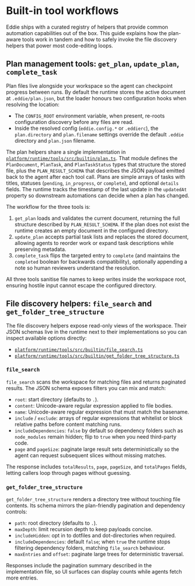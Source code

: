 # Built-in tool workflows

Eddie ships with a curated registry of helpers that provide common automation
capabilities out of the box. This guide explains how the plan-aware tools work
in tandem and how to safely invoke the file discovery helpers that power most
code-editing loops.

## Plan management tools: `get_plan`, `update_plan`, `complete_task`

Plan files live alongside your workspace so the agent can checkpoint progress
between runs. By default the runtime stores the active document at
`.eddie/plan.json`, but the loader honours two configuration hooks when
resolving the location:

- The `CONFIG_ROOT` environment variable, when present, re-roots configuration
  discovery before any files are read.
- Inside the resolved config (`eddie.config.*` or `.eddierc`), the
  `plan.directory` and `plan.filename` settings override the default `.eddie`
  directory and `plan.json` filename.

The plan helpers share a single implementation in
[`platform/runtime/tools/src/builtin/plan.ts`](../platform/runtime/tools/src/builtin/plan.ts).
That module defines the `PlanDocument`, `PlanTask`, and `PlanTaskStatus` types
that structure the stored file, plus the `PLAN_RESULT_SCHEMA` that describes the
JSON payload emitted back to the agent after each tool call. Plans are simple
arrays of tasks with titles, statuses (`pending`, `in_progress`, or
`complete`), and optional `details` fields. The runtime tracks the timestamp of
the last update in the `updatedAt` property so downstream automations can decide
when a plan has changed.

The workflow for the three tools is:

1. `get_plan` loads and validates the current document, returning the full
   structure described by `PLAN_RESULT_SCHEMA`. If the plan does not exist the
   runtime creates an empty document in the configured directory.
2. `update_plan` accepts partial task lists and replaces the stored document,
   allowing agents to reorder work or expand task descriptions while preserving
   metadata.
3. `complete_task` flips the targeted entry to `complete` (and maintains the
   `completed` boolean for backwards compatibility), optionally appending a note
   so human reviewers understand the resolution.

All three tools sanitise file names to keep writes inside the workspace root,
ensuring hostile input cannot escape the configured directory.

## File discovery helpers: `file_search` and `get_folder_tree_structure`

The file discovery helpers expose read-only views of the workspace. Their JSON
schemas live in the runtime next to their implementations so you can inspect
available options directly:

- [`platform/runtime/tools/src/builtin/file_search.ts`](../platform/runtime/tools/src/builtin/file_search.ts)
- [`platform/runtime/tools/src/builtin/get_folder_tree_structure.ts`](../platform/runtime/tools/src/builtin/get_folder_tree_structure.ts)

### `file_search`

`file_search` scans the workspace for matching files and returns paginated
results. The JSON schema exposes filters you can mix and match:

- `root`: start directory (defaults to `.`).
- `content`: Unicode-aware regular expression applied to file bodies.
- `name`: Unicode-aware regular expression that must match the basename.
- `include` / `exclude`: arrays of regular expressions that whitelist or block
  relative paths before content matching runs.
- `includeDependencies`: `false` by default so dependency folders such as
  `node_modules` remain hidden; flip to `true` when you need third-party code.
- `page` and `pageSize`: paginate large result sets deterministically so the
  agent can request subsequent slices without missing matches.

The response includes `totalResults`, `page`, `pageSize`, and `totalPages`
fields, letting callers loop through pages without guessing.

### `get_folder_tree_structure`

`get_folder_tree_structure` renders a directory tree without touching file
contents. Its schema mirrors the plan-friendly pagination and dependency
controls:

- `path`: root directory (defaults to `.`).
- `maxDepth`: limit recursion depth to keep payloads concise.
- `includeHidden`: opt in to dotfiles and dot-directories when required.
- `includeDependencies`: default `false`; when `true` the runtime stops filtering
  dependency folders, matching `file_search` behaviour.
- `maxEntries` and `offset`: paginate large trees for deterministic traversal.

Responses include the pagination summary described in the implementation file,
so UI surfaces can display counts while agents fetch more entries.
